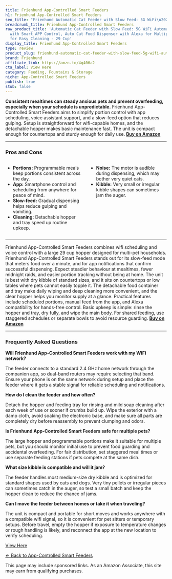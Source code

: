 ```yaml
---
title: Frienhund App-Controlled Smart Feeders
h1: Frienhund App-Controlled Smart Feeders
seo_title: "Frienhund Automatic Cat Feeder with Slow Feed: 5G WiFi\u2026"
breadcrumb_title: Frienhund App-Controlled Smart Feeders
raw_product_title: 'Automatic Cat Feeder with Slow Feed: 5G WiFi Automatic Dog Feeder
  with Smart APP Control, Auto Cat Food Dispenser with Alexa for Multiple Pets, Detachable
  for Easy Cleaning - 29 Cup'
display_title: Frienhund App-Controlled Smart Feeders
type: review
product_slug: frienhund-automatic-cat-feeder-with-slow-feed-5g-wifi-automatic-dog-fee-ba5b0d1f
brand: Frienhund
affiliate_link: https://amzn.to/4q406a2
cta_label: View Here
category: Feeding, Fountains & Storage
niche: App-Controlled Smart Feeders
publish: true
stub: false
---
```


<div id="intro" class="full-width">
  <p><strong>Consistent mealtimes can steady anxious pets and prevent overfeeding, especially when your schedule is unpredictable.</strong> Frienhund App-Controlled Smart Feeders aims to simplify portion control with app scheduling, voice assistant support, and a slow-feed option that reduces gulping. Setup is straightforward for wifi-capable homes, and the detachable hopper makes basic maintenance fast. The unit is compact enough for countertops and sturdy enough for daily use. <a href="https://amzn.to/4q406a2" rel="nofollow sponsored noopener" target="_blank"><strong>Buy on Amazon</strong></a></p>
</div>

<hr />
<h3 id="pros-cons">Pros and Cons</h3>
<div class="pc-grid" style="display:grid;grid-template-columns:1fr 1fr;gap:16px;">
  <ul>
    <li><strong>Portions:</strong> Programmable meals keep portions consistent across the day.</li>
    <li><strong>App:</strong> Smartphone control and scheduling from anywhere for peace of mind.</li>
    <li><strong>Slow-feed:</strong> Gradual dispensing helps reduce gulping and vomiting.</li>
    <li><strong>Cleaning:</strong> Detachable hopper and tray speed up routine upkeep.</li>
  </ul>
  <ul>
    <li><strong>Noise:</strong> The motor is audible during dispensing, which may bother very quiet cats.</li>
    <li><strong>Kibble:</strong> Very small or irregular kibble shapes can sometimes jam the auger.</li>
  </ul>
</div>
<hr />

<div class="full-width">
  <p>Frienhund App-Controlled Smart Feeders combines wifi scheduling and voice control with a large 29 cup hopper designed for multi-pet households. Frienhund App-Controlled Smart Feeders stands out for its slow-feed mode that meters food over a minute, and for app notifications that confirm successful dispensing. Expect steadier behaviour at mealtimes, fewer midnight raids, and easier portion tracking without being at home. The unit is best with dry kibble of standard sizes, and it sits on countertops or low tables where pets cannot easily topple it. The detachable food container and tray make daily wiping and deep cleaning more convenient, and the clear hopper helps you monitor supply at a glance. Practical features include scheduled portions, manual feed from the app, and Alexa compatibility for hands-free control. Basic upkeep is simple: rinse the hopper and tray, dry fully, and wipe the main body. For shared feeding, use staggered schedules or separate bowls to avoid resource guarding. <a href="https://amzn.to/4q406a2" rel="nofollow sponsored noopener" target="_blank"><strong>Buy on Amazon</strong></a></p>
</div>

<hr />
<h3 id="faqs">Frequently Asked Questions</h3>

<p><strong>Will Frienhund App-Controlled Smart Feeders work with my WiFi network?</strong></p>
<p>The feeder connects to a standard 2.4 GHz home network through the companion app, so dual-band routers may require selecting that band. Ensure your phone is on the same network during setup and place the feeder where it gets a stable signal for reliable scheduling and notifications.</p>

<p><strong>How do I clean the feeder and how often?</strong></p>
<p>Detach the hopper and feeding tray for rinsing and mild soap cleaning after each week of use or sooner if crumbs build up. Wipe the exterior with a damp cloth, avoid soaking the electronic base, and make sure all parts are completely dry before reassembly to prevent clumping and odors.</p>

<p><strong>Is Frienhund App-Controlled Smart Feeders safe for multiple pets?</strong></p>
<p>The large hopper and programmable portions make it suitable for multiple pets, but you should monitor initial use to prevent food guarding and accidental overfeeding. For fair distribution, set staggered meal times or use separate feeding stations if pets compete at the same dish.</p>

<p><strong>What size kibble is compatible and will it jam?</strong></p>
<p>The feeder handles most medium-size dry kibble and is optimized for standard shapes used by cats and dogs. Very tiny pellets or irregular pieces can sometimes catch in the auger, so test a small batch and keep the hopper clean to reduce the chance of jams.</p>

<p><strong>Can I move the feeder between homes or take it when traveling?</strong></p>
<p>The unit is compact and portable for short moves and works anywhere with a compatible wifi signal, so it is convenient for pet sitters or temporary setups. Before travel, empty the hopper if exposure to temperature changes or rough handling is likely, and reconnect the app at the new location to verify scheduling.</p>
<p><a class="btn" href="https://amzn.to/4q406a2" target="_blank" rel="nofollow sponsored noopener">View Here</a></p>
<p><a href="/roundups/feeding-fountains-storage/app-controlled-smart-feeders/">← Back to App-Controlled Smart Feeders</a></p>
<aside class="disclosure">This page may include sponsored links. As an Amazon Associate, this site may earn from qualifying purchases.</aside>
